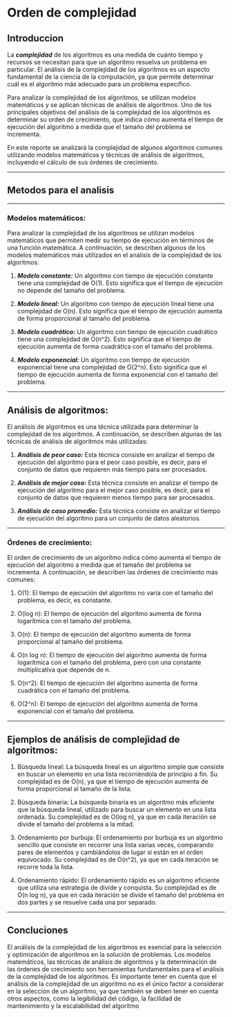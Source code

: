 # Orden de complejidad
## Introduccion

La ***complejidad*** de los algoritmos es una medida de cuánto tiempo y recursos se necesitan para que un algoritmo resuelva un problema en particular. El análisis de la complejidad de los algoritmos es un aspecto fundamental de la ciencia de la computación, ya que permite determinar cuál es el algoritmo más adecuado para un problema específico.

Para analizar la complejidad de los algoritmos, se utilizan modelos matemáticos y se aplican técnicas de análisis de algoritmos. Uno de los principales objetivos del análisis de la complejidad de los algoritmos es determinar su orden de crecimiento, que indica cómo aumenta el tiempo de ejecución del algoritmo a medida que el tamaño del problema se incrementa.

En este reporte se analizará la complejidad de algunos algoritmos comunes utilizando modelos matemáticos y técnicas de análisis de algoritmos, incluyendo el cálculo de sus órdenes de crecimiento.
_____
## Metodos para el analisis
___
### Modelos matemáticos:

Para analizar la complejidad de los algoritmos se utilizan modelos matemáticos que permiten medir su tiempo de ejecución en términos de una función matemática. A continuación, se describen algunos de los modelos matemáticos más utilizados en el análisis de la complejidad de los algoritmos:

1. ***Modelo constante:*** Un algoritmo con tiempo de ejecución constante tiene una complejidad de O(1). Esto significa que el tiempo de ejecución no depende del tamaño del problema.

2. ***Modelo lineal:*** Un algoritmo con tiempo de ejecución lineal tiene una complejidad de O(n). Esto significa que el tiempo de ejecución aumenta de forma proporcional al tamaño del problema.

3. ***Modelo cuadrático:*** Un algoritmo con tiempo de ejecución cuadrático tiene una complejidad de O(n^2). Esto significa que el tiempo de ejecución aumenta de forma cuadrática con el tamaño del problema.

4. ***Modelo exponencial:*** Un algoritmo con tiempo de ejecución exponencial tiene una complejidad de O(2^n). Esto significa que el tiempo de ejecución aumenta de forma exponencial con el tamaño del problema.
___

## Análisis de algoritmos:

El análisis de algoritmos es una técnica utilizada para determinar la complejidad de los algoritmos. A continuación, se describen algunas de las técnicas de análisis de algoritmos más utilizadas:

1. ***Análisis de peor caso:*** Esta técnica consiste en analizar el tiempo de ejecución del algoritmo para el peor caso posible, es decir, para el conjunto de datos que requieren más tiempo para ser procesados.

2. ***Análisis de mejor caso:*** Esta técnica consiste en analizar el tiempo de ejecución del algoritmo para el mejor caso posible, es decir, para el conjunto de datos que requieren menos tiempo para ser procesados.

3. ***Análisis de caso promedio:*** Esta técnica consiste en analizar el tiempo de ejecución del algoritmo para un conjunto de datos aleatorios.
___
### Órdenes de crecimiento:

El orden de crecimiento de un algoritmo indica cómo aumenta el tiempo de ejecución del algoritmo a medida que el tamaño del problema se incrementa. A continuación, se describen las órdenes de crecimiento más comunes:
1. O(1): El tiempo de ejecución del algoritmo no varía con el tamaño del problema, es decir, es constante.

2. O(log n): El tiempo de ejecución del algoritmo aumenta de forma logarítmica con el tamaño del problema.

3. O(n): El tiempo de ejecución del algoritmo aumenta de forma proporcional al tamaño del problema.

4. O(n log n): El tiempo de ejecución del algoritmo aumenta de forma logarítmica con el tamaño del problema, pero con una constante multiplicativa que depende de n.

5. O(n^2): El tiempo de ejecución del algoritmo aumenta de forma cuadrática con el tamaño del problema.

6. O(2^n): El tiempo de ejecución del algoritmo aumenta de forma exponencial con el tamaño del problema.
___
## Ejemplos de análisis de complejidad de algoritmos:

1. Búsqueda lineal: La búsqueda lineal es un algoritmo simple que consiste en buscar un elemento en una lista recorriéndola de principio a fin. Su complejidad es de O(n), ya que el tiempo de ejecución aumenta de forma proporcional al tamaño de la lista.

2. Búsqueda binaria: La búsqueda binaria es un algoritmo más eficiente que la búsqueda lineal, utilizado para buscar un elemento en una lista ordenada. Su complejidad es de O(log n), ya que en cada iteración se divide el tamaño del problema a la mitad.

3. Ordenamiento por burbuja: El ordenamiento por burbuja es un algoritmo sencillo que consiste en recorrer una lista varias veces, comparando pares de elementos y cambiándolos de lugar si están en el orden equivocado. Su complejidad es de O(n^2), ya que en cada iteración se recorre toda la lista.

4. Ordenamiento rápido: El ordenamiento rápido es un algoritmo eficiente que utiliza una estrategia de divide y conquista. Su complejidad es de O(n log n), ya que en cada iteración se divide el tamaño del problema en dos partes y se resuelve cada una por separado.
___
## Concluciones
El análisis de la complejidad de los algoritmos es esencial para la selección y optimización de algoritmos en la solución de problemas. Los modelos matemáticos, las técnicas de análisis de algoritmos y la determinación de las órdenes de crecimiento son herramientas fundamentales para el análisis de la complejidad de los algoritmos. Es importante tener en cuenta que el análisis de la complejidad de un algoritmo no es el único factor a considerar en la selección de un algoritmo, ya que también se deben tener en cuenta otros aspectos, como la legibilidad del código, la facilidad de mantenimiento y la escalabilidad del algoritmo